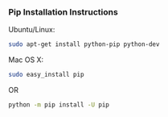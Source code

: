 ### Pip Installation Instructions

Ubuntu/Linux:

```bash
sudo apt-get install python-pip python-dev
```

Mac OS X:

```bash
sudo easy_install pip
```

OR

```bash
python -m pip install -U pip
```
